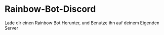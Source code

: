 # Rainbow-Bot-Discord
Lade dir einen Rainbow Bot Herunter, und Benutze ihn auf deinem Eigenden Server
